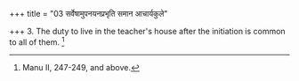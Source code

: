 +++
title = "03 सर्वेषामुपनयनप्रभृति समान आचार्यकुले"

+++
3. The duty to live in the teacher's house after the initiation is common to all of them. [^3] 


[^3]:  Manu II, 247-249, and above.
